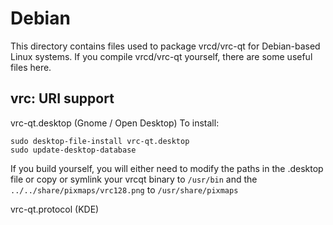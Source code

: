 
Debian
====================
This directory contains files used to package vrcd/vrc-qt
for Debian-based Linux systems. If you compile vrcd/vrc-qt yourself, there are some useful files here.

## vrc: URI support ##


vrc-qt.desktop  (Gnome / Open Desktop)
To install:

	sudo desktop-file-install vrc-qt.desktop
	sudo update-desktop-database

If you build yourself, you will either need to modify the paths in
the .desktop file or copy or symlink your vrcqt binary to `/usr/bin`
and the `../../share/pixmaps/vrc128.png` to `/usr/share/pixmaps`

vrc-qt.protocol (KDE)

